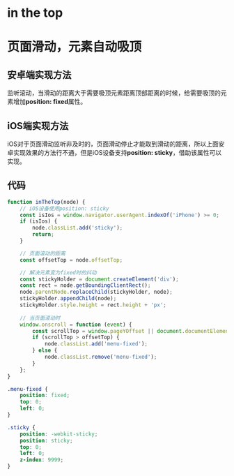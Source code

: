# in the top

# 页面滑动，元素自动吸顶

## 安卓端实现方法

监听滚动，当滑动的距离大于需要吸顶元素距离顶部距离的时候，给需要吸顶的元素增加**position: fixed**属性。

## iOS端实现方法

iOS对于页面滑动监听非及时的，页面滑动停止才能取到滑动的距离，所以上面安卓实现效果的方法行不通，但是iOS设备支持**position: sticky**，借助该属性可以实现。

## 代码

```javascript
function inTheTop(node) {
    // iOS设备使用position: sticky
    const isIos = window.navigator.userAgent.indexOf('iPhone') >= 0;
    if (isIos) {
        node.classList.add('sticky');
        return;
    }

    // 页面滚动的距离
    const offsetTop = node.offsetTop;

    // 解决元素变为fixed时的抖动
    const stickyHolder = document.createElement('div');
    const rect = node.getBoundingClientRect();
    node.parentNode.replaceChild(stickyHolder, node);
    stickyHolder.appendChild(node);
    stickyHolder.style.height = rect.height + 'px';
    
    // 当页面滚动时
    window.onscroll = function (event) {
        const scrollTop = window.pageYOffset || document.documentElement.scrollTop || document.body.scrollTop;
        if (scrollTop > offsetTop) {
            node.classList.add('menu-fixed');
        } else {
            node.classList.remove('menu-fixed');
        }
    };
}
```

```css
.menu-fixed {
    position: fixed;
    top: 0;
    left: 0;
}

.sticky {
    position: -webkit-sticky;
    position: sticky;
    top: 0;
    left: 0;
    z-index: 9999;
}
```
